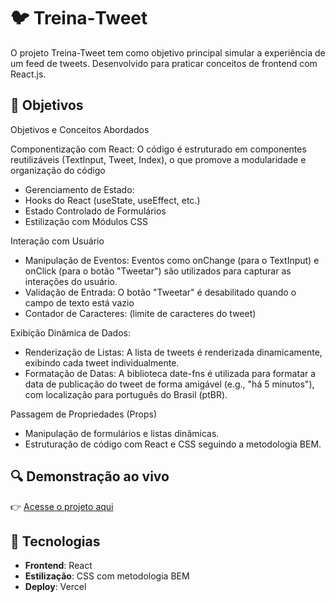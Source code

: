# 🐦 Treina‑Tweet

O projeto Treina-Tweet tem como objetivo principal simular a experiência de um feed de tweets.
Desenvolvido para praticar conceitos de frontend com React.js.

## 🎯 Objetivos
Objetivos e Conceitos Abordados

Componentização com React: O código é estruturado em componentes reutilizáveis (TextInput, Tweet, Index), o que promove a modularidade e organização do código
- Gerenciamento de Estado:
- Hooks do React (useState, useEffect, etc.)
- Estado Controlado de Formulários
- Estilização com Módulos CSS
  
 Interação com Usuário
- Manipulação de Eventos: Eventos como onChange (para o TextInput) e onClick (para o botão "Tweetar") são utilizados para capturar as interações do usuário.
- Validação de Entrada: O botão "Tweetar" é desabilitado quando o campo de texto está vazio
- Contador de Caracteres: (limite de caracteres do tweet)

Exibição Dinâmica de Dados:
- Renderização de Listas: A lista de tweets é renderizada dinamicamente, exibindo cada tweet individualmente.
- Formatação de Datas: A biblioteca date-fns é utilizada para formatar a data de publicação do tweet de forma amigável (e.g., "há 5 minutos"), com localização para português do Brasil (ptBR).

Passagem de Propriedades (Props)
- Manipulação de formulários e listas dinâmicas.
- Estruturação de código com React e CSS seguindo a metodologia BEM.

## 🔍 Demonstração ao vivo

👉 [Acesse o projeto aqui](https://treina-tweet.vercel.app/)

## 🚀 Tecnologias

- **Frontend**: React
- **Estilização**: CSS com metodologia BEM
- **Deploy**: Vercel



